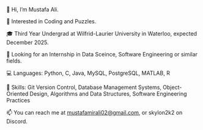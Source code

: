 👋 Hi, I’m Mustafa Ali.

👀 Interested in Coding and Puzzles.

🎓 Third Year Undergrad at Wilfrid-Laurier University in Waterloo, expected December 2025.

💼 Looking for an Internship in Data Sceince, Software Engineering or similar fields.

💻 Languages: Python, C, Java, MySQL, PostgreSQL, MATLAB, R

🧠 Skills: Git Version Control, Database Management Systems, Object-Oriented Design, Algorithms and Data Structures, Software Engineering Practices

📫 You can reach me at mustafamirali02@gmail.com, or skylon2k2 on Discord.

<!---
This is a ✨ special ✨ repository because its `README.md` (this file) appears on your GitHub profile.
You can click the Preview link to take a look at your changes.
--->
